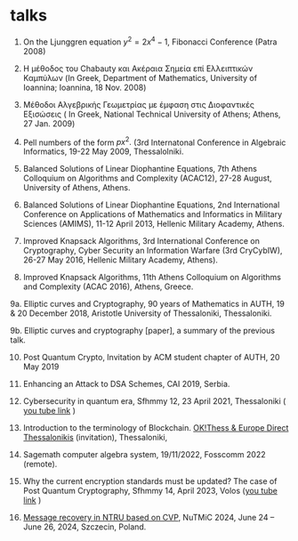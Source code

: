 # talks

1. On the Ljunggren equation $y^2=2x^4-1$, Fibonacci Conference (Patra 2008) 

2. Η μέθοδος του Chabauty και Ακέραια Σημεία επί Ελλειπτικών Καμπύλων (In Greek, Department of Mathematics, University of Ioannina; Ioannina, 18 Nov. 2008)

3. Μέθοδοι Αλγεβρικής Γεωμετρίας με έμφαση στις Διοφαντικές Εξισώσεις ( In Greek, National Technical University of Athens; Athens, 27 Jan. 2009)

4. Pell numbers of the form $px^2.$ (3rd Internatonal Conference in Algebraic Informatics, 19-22 May 2009, Thessalolniki.

5. Balanced Solutions of Linear Diophantine Equations, 7th Athens Colloquium on Algorithms and Complexity (ACAC12), 27-28 August, University of Athens, Athens.

6. Balanced Solutions of Linear Diophantine Equations, 2nd International Conference on Applications of Mathematics and Informatics in Military Sciences (AMIMS), 11-12 April 2013, Hellenic Military Academy, Athens.

7. Improved Knapsack Algorithms, 3rd International Conference on Cryptography, Cyber Security an Information Warfare (3rd CryCybIW), 26-27 May 2016, Hellenic Military Academy, Athens).

8. Improved Knapsack Algorithms, 11th Athens Colloquium on Algorithms and Complexity (ACAC 2016), Athens, Greece.

9a. Elliptic curves and Cryptography, 90 years of Mathematics in AUTH, 19 & 20 December 2018, Aristotle University of Thessaloniki, Thessaloniki. 

9b. Elliptic curves and cryptography [paper], a summary of the previous talk.

10. Post Quantum Crypto, Invitation by ACM student chapter of AUTH, 20 May 2019

11. Enhancing an Attack to DSA Schemes, CAI 2019, Serbia.

12. Cybersecurity in quantum era, Sfhmmy 12, 23 April 2021, Thessaloniki ( [you tube link](https://www.youtube.com/watch?v=O2JfXcF3uEo) )

13. Introduction to the terminology of Blockchain. [ OK!Thess & Europe Direct Thessalonikis](https://www.linkedin.com/feed/update/urn:li:activity:6994223257503567872/) (invitation), Thessaloniki, 

14. Sagemath computer algebra system, 19/11/2022, Fosscomm 2022 (remote).

15. Why the current encryption standards must be updated? The case of Post Quantum Cryptography, Sfhmmy 14, April 2023, Volos 
([you tube link](https://www.youtube.com/watch?v=ruyyQ4n4Ono) )

16. [Message recovery in NTRU based on CVP](https://nutmic2024.usz.edu.pl/talks/), NuTMiC 2024, June 24 – June 26, 2024, Szczecin, Poland.
